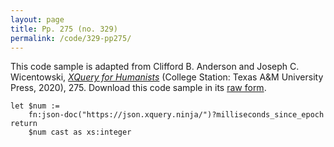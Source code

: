 ```yaml
---
layout: page
title: Pp. 275 (no. 329)
permalink: /code/329-pp275/
---
```


This code sample is adapted from Clifford B. Anderson and Joseph C. Wicentowski, 
[_XQuery for Humanists_](/) (College Station: Texas A&M University Press, 2020), 275. 
Download this code sample in its [raw form](/code/329-pp275/329-pp275.xq).

```xquery
let $num :=
    fn:json-doc("https://json.xquery.ninja/")?milliseconds_since_epoch
return
    $num cast as xs:integer
```  
